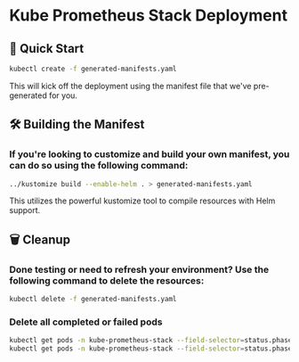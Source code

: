 # Kube Prometheus Stack Deployment 

## 🚀 Quick Start
```sh
kubectl create -f generated-manifests.yaml
```
This will kick off the deployment using the manifest file that we've pre-generated for you.



## 🛠️ Building the Manifest
### If you're looking to customize and build your own manifest, you can do so using the following command:
```sh
../kustomize build --enable-helm . > generated-manifests.yaml
```
This utilizes the powerful kustomize tool to compile resources with Helm support.



## 🗑️ Cleanup 
### Done testing or need to refresh your environment? Use the following command to delete the resources:
```sh
kubectl delete -f generated-manifests.yaml
```

### Delete all completed or failed pods
```sh
kubectl get pods -n kube-prometheus-stack --field-selector=status.phase=Succeeded -o jsonpath='{.items[*].metadata.name}' | xargs kubectl delete pod -n kube-prometheus-stack
kubectl get pods -n kube-prometheus-stack --field-selector=status.phase=Failed -o jsonpath='{.items[*].metadata.name}' | xargs kubectl delete pod -n kube-prometheus-stack
```